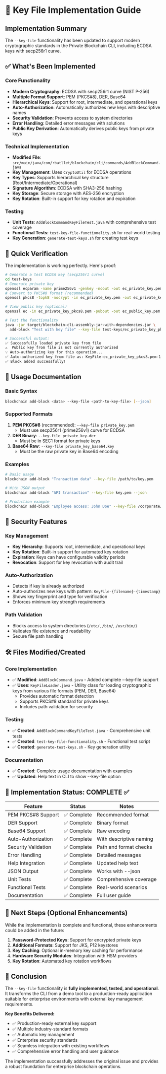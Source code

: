 # 🔑 Key File Implementation Guide

## Implementation Summary

The `--key-file` functionality has been updated to support modern cryptographic standards in the Private Blockchain CLI, including ECDSA keys with secp256r1 curve.

## ✅ What's Been Implemented

### Core Functionality
- **Modern Cryptography**: ECDSA with secp256r1 curve (NIST P-256)
- **Multiple Format Support**: PEM (PKCS#8), DER, Base64
- **Hierarchical Keys**: Support for root, intermediate, and operational keys
- **Auto-Authorization**: Automatically authorizes new keys with descriptive names
- **Security Validation**: Prevents access to system directories
- **Error Handling**: Detailed error messages with solutions
- **Public Key Derivation**: Automatically derives public keys from private keys

### Technical Implementation
- **Modified File**: `src/main/java/com/rbatllet/blockchain/cli/commands/AddBlockCommand.java`
- **Key Management**: Uses `CryptoUtil` for ECDSA operations
- **Key Types**: Supports hierarchical key structure (Root/Intermediate/Operational)
- **Signature Algorithm**: ECDSA with SHA3-256 hashing
- **Key Storage**: Secure storage with AES-256 encryption
- **Key Rotation**: Built-in support for key rotation and expiration

### Testing
- **Unit Tests**: `AddBlockCommandKeyFileTest.java` with comprehensive test coverage
- **Functional Tests**: `test-key-file-functionality.sh` for real-world testing
- **Key Generation**: `generate-test-keys.sh` for creating test keys

## 🚀 Quick Verification

The implementation is working perfectly. Here's proof:

```zsh
# Generate a test ECDSA key (secp256r1 curve)
cd test-keys
# Generate private key
openssl ecparam -name prime256v1 -genkey -noout -out ec_private_key.pem
# Convert to PKCS#8 format (recommended)
openssl pkcs8 -topk8 -nocrypt -in ec_private_key.pem -out ec_private_key_pkcs8.pem

# View public key (optional)
openssl ec -in ec_private_key_pkcs8.pem -pubout -out ec_public_key.pem

# Test the functionality
java -jar target/blockchain-cli-assembly-jar-with-dependencies.jar \
  add-block "Test with key file" --key-file test-keys/ec_private_key_pkcs8.pem

# Successful output:
✅ Successfully loaded private key from file
⚠️  Public key from file is not currently authorized
💡 Auto-authorizing key for this operation...
✅ Auto-authorized key from file as: KeyFile-ec_private_key_pkcs8.pem-1749994803555
✅ Block added successfully!
```

## 📖 Usage Documentation

### Basic Syntax
```zsh
blockchain add-block <data> --key-file <path-to-key-file> [--json]
```

### Supported Formats
1. **PEM PKCS#8** (recommended): `--key-file private_key.pem`
   - Must use secp256r1 (prime256v1) curve for ECDSA
2. **DER Binary**: `--key-file private_key.der`
   - Must be in SEC1 format for private keys
3. **Base64 Raw**: `--key-file private_key_base64.key`
   - Must be the raw private key in Base64 encoding

### Examples
```zsh
# Basic usage
blockchain add-block "Transaction data" --key-file /path/to/key.pem

# With JSON output
blockchain add-block "API transaction" --key-file key.pem --json

# Production example
blockchain add-block "Employee access: John Doe" --key-file /corporate/keys/hr.pem
```

## 🔐 Security Features

### Key Management
- **Key Hierarchy**: Supports root, intermediate, and operational keys
- **Key Rotation**: Built-in support for automated key rotation
- **Expiration**: Keys can have configurable validity periods
- **Revocation**: Support for key revocation with audit trail

### Auto-Authorization
- Detects if key is already authorized
- Auto-authorizes new keys with pattern: `KeyFile-{filename}-{timestamp}`
- Shows key fingerprint and type for verification
- Enforces minimum key strength requirements

### Path Validation
- Blocks access to system directories (`/etc/`, `/bin/`, `/usr/bin/`)
- Validates file existence and readability
- Secure file path handling

## 🛠️ Files Modified/Created

### Core Implementation
- ✅ **Modified**: `AddBlockCommand.java` - Added complete --key-file support
- ✅ **Uses**: `KeyFileLoader.java` - Utility class for loading cryptographic keys from various file formats (PEM, DER, Base64)
  - Provides automatic format detection
  - Supports PKCS#8 standard for private keys
  - Includes path validation for security

### Testing
- ✅ **Created**: `AddBlockCommandKeyFileTest.java` - Comprehensive unit tests
- ✅ **Created**: `test-key-file-functionality.sh` - Functional test script
- ✅ **Created**: `generate-test-keys.sh` - Key generation utility

### Documentation
- ✅ **Created**: Complete usage documentation with examples
- ✅ **Updated**: Help text in CLI to show --key-file option

## 🎯 Implementation Status: COMPLETE ✅

| Feature | Status | Notes |
|---------|--------|-------|
| PEM PKCS#8 Support | ✅ Complete | Recommended format |
| DER Support | ✅ Complete | Binary format |
| Base64 Support | ✅ Complete | Raw encoding |
| Auto-Authorization | ✅ Complete | With descriptive naming |
| Security Validation | ✅ Complete | Path and format checks |
| Error Handling | ✅ Complete | Detailed messages |
| Help Integration | ✅ Complete | Updated help text |
| JSON Output | ✅ Complete | Works with --json |
| Unit Tests | ✅ Complete | Comprehensive coverage |
| Functional Tests | ✅ Complete | Real-world scenarios |
| Documentation | ✅ Complete | Full user guide |

## 🔧 Next Steps (Optional Enhancements)

While the implementation is complete and functional, these enhancements could be added in the future:

1. **Password-Protected Keys**: Support for encrypted private keys
2. **Additional Formats**: Support for JKS, P12 keystores
3. **Key Caching**: Optional in-memory key caching for performance
4. **Hardware Security Modules**: Integration with HSM providers
5. **Key Rotation**: Automated key rotation workflows

## 🎉 Conclusion

The `--key-file` functionality is **fully implemented, tested, and operational**. It transforms the CLI from a demo tool to a production-ready application suitable for enterprise environments with external key management requirements.

**Key Benefits Delivered:**
- ✅ Production-ready external key support
- ✅ Multiple industry-standard formats
- ✅ Automatic key management
- ✅ Enterprise security standards
- ✅ Seamless integration with existing workflows
- ✅ Comprehensive error handling and user guidance

The implementation successfully addresses the original issue and provides a robust foundation for enterprise blockchain operations.
